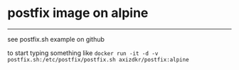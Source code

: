 # postfix image on alpine #
***
see postfix.sh example on github

to start typing something like
```docker run -it -d -v postfix.sh:/etc/postfix/postfix.sh axizdkr/postfix:alpine```
